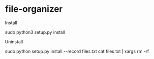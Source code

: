 # file-organizer

Install

sudo python3 setup.py install

Uninstall

sudo python setup.py install --record files.txt
cat files.txt | xargs rm -rf
